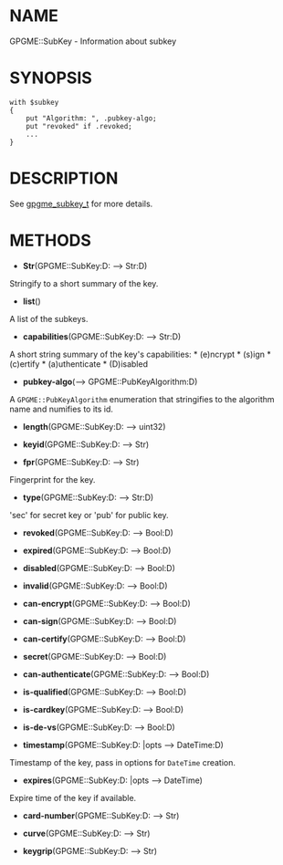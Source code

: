 NAME
====

GPGME::SubKey - Information about subkey

SYNOPSIS
========

    with $subkey
    {
        put "Algorithm: ", .pubkey-algo;
        put "revoked" if .revoked;
        ...
    }

DESCRIPTION
===========

See [gpgme_subkey_t](https://www.gnupg.org/documentation/manuals/gpgme/Key-objects.html) for more details.

METHODS
=======

  * **Str**(GPGME::SubKey:D: --> Str:D)

Stringify to a short summary of the key.

  * **list**()

A list of the subkeys.

  * **capabilities**(GPGME::SubKey:D: --> Str:D)

A short string summary of the key's capabilities: * (e)ncrypt * (s)ign * (c)ertify * (a)uthenticate * (D)isabled

  * **pubkey-algo**(--> GPGME::PubKeyAlgorithm:D)

A `GPGME::PubKeyAlgorithm` enumeration that stringifies to the algorithm name and numifies to its id.

  * **length**(GPGME::SubKey:D: --> uint32)

  * **keyid**(GPGME::SubKey:D: --> Str)

  * **fpr**(GPGME::SubKey:D: --> Str)

Fingerprint for the key.

  * **type**(GPGME::SubKey:D: --> Str:D)

'sec' for secret key or 'pub' for public key.

  * **revoked**(GPGME::SubKey:D: --> Bool:D)

  * **expired**(GPGME::SubKey:D: --> Bool:D)

  * **disabled**(GPGME::SubKey:D: --> Bool:D)

  * **invalid**(GPGME::SubKey:D: --> Bool:D)

  * **can-encrypt**(GPGME::SubKey:D: --> Bool:D)

  * **can-sign**(GPGME::SubKey:D: --> Bool:D)

  * **can-certify**(GPGME::SubKey:D: --> Bool:D)

  * **secret**(GPGME::SubKey:D: --> Bool:D)

  * **can-authenticate**(GPGME::SubKey:D: --> Bool:D)

  * **is-qualified**(GPGME::SubKey:D: --> Bool:D)

  * **is-cardkey**(GPGME::SubKey:D: --> Bool:D)

  * **is-de-vs**(GPGME::SubKey:D: --> Bool:D)

  * **timestamp**(GPGME::SubKey:D: |opts --> DateTime:D)

Timestamp of the key, pass in options for `DateTime` creation.

  * **expires**(GPGME::SubKey:D: |opts --> DateTime)

Expire time of the key if available.

  * **card-number**(GPGME::SubKey:D: --> Str)

  * **curve**(GPGME::SubKey:D: --> Str)

  * **keygrip**(GPGME::SubKey:D: --> Str)

